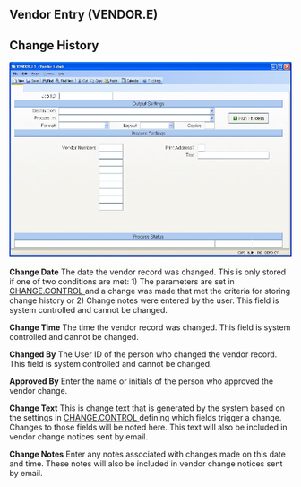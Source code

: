 ##  Vendor Entry (VENDOR.E)

<PageHeader />

##  Change History

![](./VENDOR-E-5.jpg)

**Change Date** The date the vendor record was changed. This is only stored if one of two conditions are met: 1) The parameters are set in [ CHANGE.CONTROL ](CHANGE-CONTROL/README.md) and a change was made that met the criteria for storing change history or 2) Change notes were entered by the user. This field is system controlled and cannot be changed.   
  
**Change Time** The time the vendor record was changed. This field is system
controlled and cannot be changed.  
  
**Changed By** The User ID of the person who changed the vendor record. This
field is system controlled and cannot be changed.  
  
**Approved By** Enter the name or initials of the person who approved the
vendor change.  
  
**Change Text** This is change text that is generated by the system based on the settings in [ CHANGE.CONTROL ](CHANGE-CONTROL/README.md) defining which fields trigger a change. Changes to those fields will be noted here. This text will also be included in vendor change notices sent by email.   
  
**Change Notes** Enter any notes associated with changes made on this date and
time. These notes will also be included in vendor change notices sent by
email.  
  
  
<badge text= "Version 8.10.57" vertical="middle" />

<PageFooter />